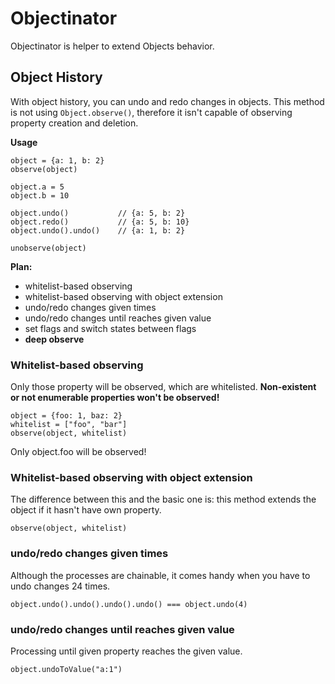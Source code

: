 # Objectinator

Objectinator is helper to extend Objects behavior.


## Object History

With object history, you can undo and redo changes in objects. This method is not using `Object.observe()`, therefore it isn't capable of observing property creation and deletion.

**Usage**
```
object = {a: 1, b: 2}
observe(object)

object.a = 5
object.b = 10

object.undo() 			// {a: 5, b: 2}
object.redo() 			// {a: 5, b: 10}
object.undo().undo() 	// {a: 1, b: 2}

unobserve(object)
```

**Plan:**
- whitelist-based observing
- whitelist-based observing with object extension
- undo/redo changes given times
- undo/redo changes until reaches given value
- set flags and switch states between flags
- **deep observe**


### Whitelist-based observing

Only those property will be observed, which are whitelisted.
**Non-existent or not enumerable properties won't be observed!**

```
object = {foo: 1, baz: 2}
whitelist = ["foo", "bar"]
observe(object, whitelist)
```

Only object.foo will be observed!


### Whitelist-based observing with object extension

The difference between this and the basic one is: this method extends the object if it hasn't have own property.
```
observe(object, whitelist)
```

### undo/redo changes given times

Although the processes are chainable, it comes handy when you have to undo changes 24 times.

```
object.undo().undo().undo().undo() === object.undo(4)
```

### undo/redo changes until reaches given value

Processing until given property reaches the given value.

```
object.undoToValue("a:1")
```

